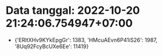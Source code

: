 # Data tanggal: 2022-10-20 21:24:06.754947+07:00

* {'ERltXHv9KYkEpgGr': 1383, 'HMcuAEvn6P41iS26': 1987, '8Uq92FcyBcUXe6Ee': 11419}
